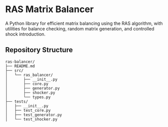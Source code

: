 # RAS Matrix Balancer

A Python library for efficient matrix balancing using the RAS algorithm, with utilities for balance checking, random matrix generation, and controlled shock introduction.

## Repository Structure

```
ras-balancer/
├── README.md
├── src/
│   └── ras_balancer/
│       ├── __init__.py
│       ├── core.py
│       ├── generator.py
│       ├── shocker.py
│       └── types.py
├── tests/
│   ├── __init__.py
│   ├── test_core.py
│   ├── test_generator.py
│   └── test_shocker.py
```

